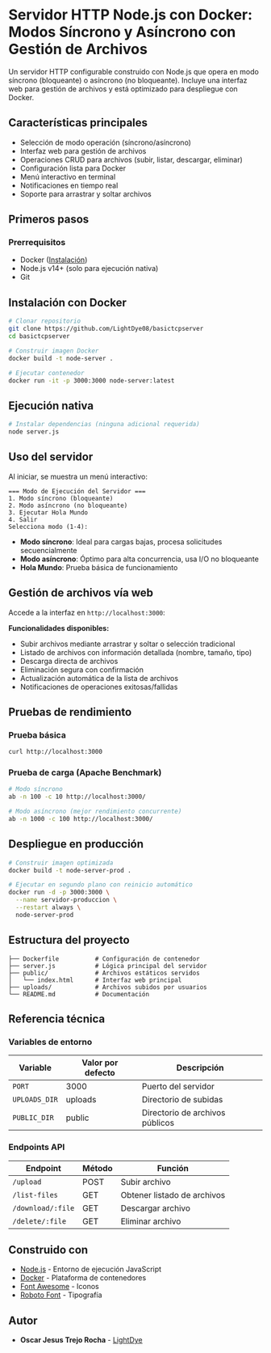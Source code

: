 # Servidor HTTP Node.js con Docker: Modos Síncrono y Asíncrono con Gestión de Archivos

Un servidor HTTP configurable construido con Node.js que opera en modo síncrono (bloqueante) o asíncrono (no bloqueante). Incluye una interfaz web para gestión de archivos y está optimizado para despliegue con Docker.

## Características principales

- Selección de modo operación (síncrono/asíncrono)
- Interfaz web para gestión de archivos
- Operaciones CRUD para archivos (subir, listar, descargar, eliminar)
- Configuración lista para Docker
- Menú interactivo en terminal
- Notificaciones en tiempo real
- Soporte para arrastrar y soltar archivos



## Primeros pasos

### Prerrequisitos

- Docker ([Instalación](https://docs.docker.com/get-docker/))
- Node.js v14+ (solo para ejecución nativa)
- Git

## Instalación con Docker

```bash
# Clonar repositorio
git clone https://github.com/LightDye08/basictcpserver
cd basictcpserver

# Construir imagen Docker
docker build -t node-server .

# Ejecutar contenedor
docker run -it -p 3000:3000 node-server:latest
````

## Ejecución nativa

```bash
# Instalar dependencias (ninguna adicional requerida)
node server.js
```

## Uso del servidor

Al iniciar, se muestra un menú interactivo:

```
=== Modo de Ejecución del Servidor ===
1. Modo síncrono (bloqueante)
2. Modo asíncrono (no bloqueante)
3. Ejecutar Hola Mundo
4. Salir
Selecciona modo (1-4):
```

* **Modo síncrono**: Ideal para cargas bajas, procesa solicitudes secuencialmente
* **Modo asíncrono**: Óptimo para alta concurrencia, usa I/O no bloqueante
* **Hola Mundo**: Prueba básica de funcionamiento

## Gestión de archivos vía web

Accede a la interfaz en `http://localhost:3000`:

**Funcionalidades disponibles:**

* Subir archivos mediante arrastrar y soltar o selección tradicional
* Listado de archivos con información detallada (nombre, tamaño, tipo)
* Descarga directa de archivos
* Eliminación segura con confirmación
* Actualización automática de la lista de archivos
* Notificaciones de operaciones exitosas/fallidas

## Pruebas de rendimiento

### Prueba básica

```bash
curl http://localhost:3000
```

### Prueba de carga (Apache Benchmark)

```bash
# Modo síncrono
ab -n 100 -c 10 http://localhost:3000/

# Modo asíncrono (mejor rendimiento concurrente)
ab -n 1000 -c 100 http://localhost:3000/
```

## Despliegue en producción

```bash
# Construir imagen optimizada
docker build -t node-server-prod .

# Ejecutar en segundo plano con reinicio automático
docker run -d -p 3000:3000 \
  --name servidor-produccion \
  --restart always \
  node-server-prod
```

## Estructura del proyecto

```
├── Dockerfile          # Configuración de contenedor
├── server.js           # Lógica principal del servidor
├── public/             # Archivos estáticos servidos
│   └── index.html      # Interfaz web principal
├── uploads/            # Archivos subidos por usuarios
└── README.md           # Documentación
```

## Referencia técnica

### Variables de entorno

| Variable      | Valor por defecto | Descripción                     |
| ------------- | ----------------- | ------------------------------- |
| `PORT`        | 3000              | Puerto del servidor             |
| `UPLOADS_DIR` | uploads           | Directorio de subidas           |
| `PUBLIC_DIR`  | public            | Directorio de archivos públicos |

### Endpoints API

| Endpoint          | Método | Función                     |
| ----------------- | ------ | --------------------------- |
| `/upload`         | POST   | Subir archivo               |
| `/list-files`     | GET    | Obtener listado de archivos |
| `/download/:file` | GET    | Descargar archivo           |
| `/delete/:file`   | GET    | Eliminar archivo            |

## Construido con

* [Node.js](https://nodejs.org/) - Entorno de ejecución JavaScript
* [Docker](https://www.docker.com/) - Plataforma de contenedores
* [Font Awesome](https://fontawesome.com/) - Iconos
* [Roboto Font](https://fonts.google.com/specimen/Roboto) - Tipografía

## Autor

* **Oscar Jesus Trejo Rocha** - [LightDye](https://github.com/LightDye08)


